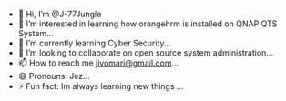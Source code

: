 - 👋 Hi, I’m @J-77Jungle
- 👀 I’m interested in learning how orangehrm is installed on QNAP QTS System...
- 🌱 I’m currently learning Cyber Security...
- 💞️ I’m looking to collaborate on open source system administration...
- 📫 How to reach me jivomari@gmail.com...
- 😄 Pronouns: Jez...
- ⚡ Fun fact: Im always learning new things ...

<!---
J-77Jungle/J-77Jungle is a ✨ special ✨ repository because its `README.md` (this file) appears on your GitHub profile.
You can click the Preview link to take a look at your changes.
--->
